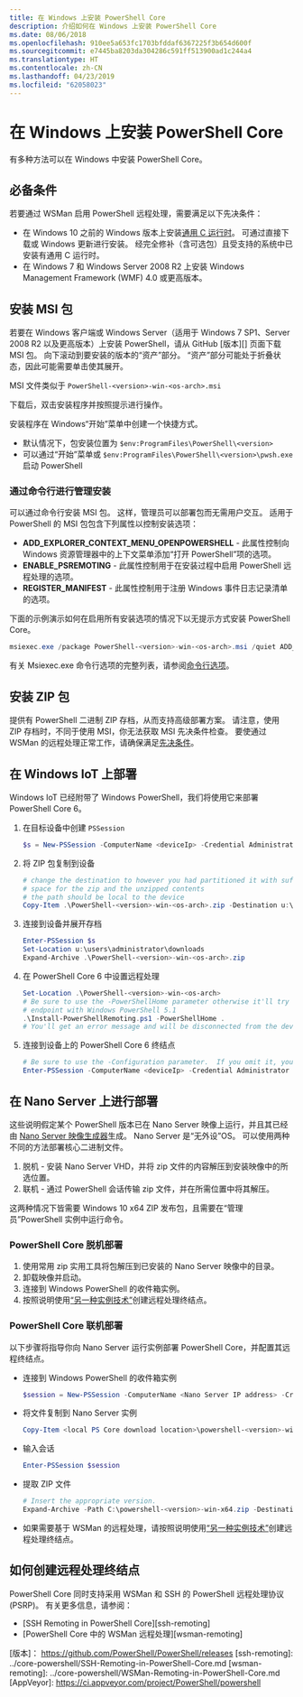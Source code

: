 ```yaml
---
title: 在 Windows 上安装 PowerShell Core
description: 介绍如何在 Windows 上安装 PowerShell Core
ms.date: 08/06/2018
ms.openlocfilehash: 910ee5a653fc1703bfddaf6367225f3b654d600f
ms.sourcegitcommit: e7445ba8203da304286c591ff513900ad1c244a4
ms.translationtype: HT
ms.contentlocale: zh-CN
ms.lasthandoff: 04/23/2019
ms.locfileid: "62058023"
---
```

# <a name="installing-powershell-core-on-windows"></a>在 Windows 上安装 PowerShell Core

有多种方法可以在 Windows 中安装 PowerShell Core。

## <a name="prerequisites"></a>必备条件

若要通过 WSMan 启用 PowerShell 远程处理，需要满足以下先决条件：

- 在 Windows 10 之前的 Windows 版本上安装[通用 C 运行时](https://www.microsoft.com/download/details.aspx?id=50410)。 可通过直接下载或 Windows 更新进行安装。 经完全修补（含可选包）且受支持的系统中已安装有通用 C 运行时。
- 在 Windows 7 和 Windows Server 2008 R2 上安装 Windows Management Framework (WMF) 4.0 或更高版本。

## <a name="a-idmsi-installing-the-msi-package"></a><a id="msi" />安装 MSI 包

若要在 Windows 客户端或 Windows Server（适用于 Windows 7 SP1、Server 2008 R2 以及更高版本）上安装 PowerShell，请从 GitHub [版本][] 页面下载 MSI 包。 向下滚动到要安装的版本的“资产”部分。 “资产”部分可能处于折叠状态，因此可能需要单击使其展开。

MSI 文件类似于 `PowerShell-<version>-win-<os-arch>.msi`
<!-- TODO: should be updated to point to the Download Center as well -->

下载后，双击安装程序并按照提示进行操作。

安装程序在 Windows“开始”菜单中创建一个快捷方式。

- 默认情况下，包安装位置为 `$env:ProgramFiles\PowerShell\<version>`
- 可以通过“开始”菜单或 `$env:ProgramFiles\PowerShell\<version>\pwsh.exe` 启动 PowerShell

### <a name="administrative-install-from-the-command-line"></a>通过命令行进行管理安装

可以通过命令行安装 MSI 包。 这样，管理员可以部署包而无需用户交互。 适用于 PowerShell 的 MSI 包包含下列属性以控制安装选项：

- **ADD_EXPLORER_CONTEXT_MENU_OPENPOWERSHELL** - 此属性控制向 Windows 资源管理器中的上下文菜单添加“打开 PowerShell”项的选项。
- **ENABLE_PSREMOTING** - 此属性控制用于在安装过程中启用 PowerShell 远程处理的选项。
- **REGISTER_MANIFEST** - 此属性控制用于注册 Windows 事件日志记录清单的选项。

下面的示例演示如何在启用所有安装选项的情况下以无提示方式安装 PowerShell Core。

```powershell
msiexec.exe /package PowerShell-<version>-win-<os-arch>.msi /quiet ADD_EXPLORER_CONTEXT_MENU_OPENPOWERSHELL=1 ENABLE_PSREMOTING=1 REGISTER_MANIFEST=1
```

有关 Msiexec.exe 命令行选项的完整列表，请参阅[命令行选项](/windows/desktop/Msi/command-line-options)。

## <a name="a-idzip-installing-the-zip-package"></a><a id="zip" />安装 ZIP 包

提供有 PowerShell 二进制 ZIP 存档，从而支持高级部署方案。 请注意，使用 ZIP 存档时，不同于使用 MSI，你无法获取 MSI 先决条件检查。 要使通过 WSMan 的远程处理正常工作，请确保满足[先决条件](#prerequisites)。

## <a name="deploying-on-windows-iot"></a>在 Windows IoT 上部署

Windows IoT 已经附带了 Windows PowerShell，我们将使用它来部署 PowerShell Core 6。

1. 在目标设备中创建 `PSSession`

   ```powershell
   $s = New-PSSession -ComputerName <deviceIp> -Credential Administrator
   ```

2. 将 ZIP 包复制到设备

   ```powershell
   # change the destination to however you had partitioned it with sufficient
   # space for the zip and the unzipped contents
   # the path should be local to the device
   Copy-Item .\PowerShell-<version>-win-<os-arch>.zip -Destination u:\users\administrator\Downloads -ToSession $s
   ```

3. 连接到设备并展开存档

   ```powershell
   Enter-PSSession $s
   Set-Location u:\users\administrator\downloads
   Expand-Archive .\PowerShell-<version>-win-<os-arch>.zip
   ```

4. 在 PowerShell Core 6 中设置远程处理

   ```powershell
   Set-Location .\PowerShell-<version>-win-<os-arch>
   # Be sure to use the -PowerShellHome parameter otherwise it'll try to create a new
   # endpoint with Windows PowerShell 5.1
   .\Install-PowerShellRemoting.ps1 -PowerShellHome .
   # You'll get an error message and will be disconnected from the device because it has to restart WinRM
   ```

5. 连接到设备上的 PowerShell Core 6 终结点

   ```powershell
   # Be sure to use the -Configuration parameter.  If you omit it, you will connect to Windows PowerShell 5.1
   Enter-PSSession -ComputerName <deviceIp> -Credential Administrator -Configuration powershell.<version>
   ```

## <a name="deploying-on-nano-server"></a>在 Nano Server 上进行部署

这些说明假定某个 PowerShell 版本已在 Nano Server 映像上运行，并且其已经由 [Nano Server 映像生成器](/windows-server/get-started/deploy-nano-server)生成。
Nano Server 是“无外设”OS。 可以使用两种不同的方法部署核心二进制文件。

1. 脱机 - 安装 Nano Server VHD，并将 zip 文件的内容解压到安装映像中的所选位置。
2. 联机 - 通过 PowerShell 会话传输 zip 文件，并在所需位置中将其解压。

这两种情况下皆需要 Windows 10 x64 ZIP 发布包，且需要在“管理员”PowerShell 实例中运行命令。

### <a name="offline-deployment-of-powershell-core"></a>PowerShell Core 脱机部署

1. 使用常用 zip 实用工具将包解压到已安装的 Nano Server 映像中的目录。
2. 卸载映像并启动。
3. 连接到 Windows PowerShell 的收件箱实例。
4. 按照说明使用[“另一种实例技术”](../learn/remoting/wsman-remoting-in-powershell-core.md#executed-by-another-instance-of-powershell-on-behalf-of-the-instance-that-it-will-register)创建远程处理终结点。

### <a name="online-deployment-of-powershell-core"></a>PowerShell Core 联机部署

以下步骤将指导你向 Nano Server 运行实例部署 PowerShell Core，并配置其远程终结点。

- 连接到 Windows PowerShell 的收件箱实例

  ```powershell
  $session = New-PSSession -ComputerName <Nano Server IP address> -Credential <An Administrator account on the system>
  ```

- 将文件复制到 Nano Server 实例

  ```powershell
  Copy-Item <local PS Core download location>\powershell-<version>-win-x64.zip c:\ -ToSession $session
  ```

- 输入会话

  ```powershell
  Enter-PSSession $session
  ```

- 提取 ZIP 文件

  ```powershell
  # Insert the appropriate version.
  Expand-Archive -Path C:\powershell-<version>-win-x64.zip -DestinationPath "C:\PowerShellCore_<version>"
  ```

- 如果需要基于 WSMan 的远程处理，请按照说明使用[“另一种实例技术”](../learn/remoting/WSMan-Remoting-in-PowerShell-Core.md#executed-by-another-instance-of-powershell-on-behalf-of-the-instance-that-it-will-register)创建远程处理终结点。

## <a name="how-to-create-a-remoting-endpoint"></a>如何创建远程处理终结点

PowerShell Core 同时支持采用 WSMan 和 SSH 的 PowerShell 远程处理协议 (PSRP)。 有关更多信息，请参阅：

- [SSH Remoting in PowerShell Core][ssh-remoting]
- [PowerShell Core 中的 WSMan 远程处理][wsman-remoting]

<!-- [download-center]: TODO -->
[版本]： https://github.com/PowerShell/PowerShell/releases [ssh-remoting]: ../core-powershell/SSH-Remoting-in-PowerShell-Core.md [wsman-remoting]: ../core-powershell/WSMan-Remoting-in-PowerShell-Core.md [AppVeyor]: https://ci.appveyor.com/project/PowerShell/powershell
